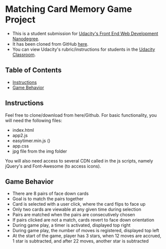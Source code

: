 # Matching Card Memory Game Project

- This is a student submission for [Udacity's Front End Web Development Nanodegree](https://www.udacity.com/course/front-end-web-developer-nanodegree--nd001).
- It has been cloned from GitHub [here](https://github.com/udacity/fend-project-memory-game).
- You can view Udacity's rubric/instructions for students in the [Udacity Classroom](https://classroom.udacity.com/me).

## Table of Contents

- [Instructions](#instructions)
- [Game Behavior](#gamebehavior)


## Instructions

Feel free to clone/download from here/Github.
For basic functionality, you will need the following files:
- index.html
- app2.js
- easytimer.min.js ()
- app.css
- jpg file from the img folder

You will also need access to several CDN called in the js scripts, namely jQuery's and Font-Awesome (to access icons).

## Game Behavior
- There are 8 pairs of face down cards
- Goal is to match the pairs together
- Card is selected with a user click, where the card flips to face up
- Only two cards are viewable at any given time during selection
- Pairs are matched when the pairs are consecutively chosen
- If pairs clicked are not a match, cards revert to face down orientation
- During game play, a timer is activated, displayed top right
- During game play, the number of moves is registered, displayed top left
- At the start of the game, player has 3 stars, when 12 moves are accrued, 1 star is subtracted, and after 22 moves, another star is subtracted





